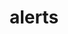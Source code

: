 ---
layout: blog
title: alerts
description: >
  The official Hydejack blog. Version updates, example content and how-to guides on how to blog with Jekyll.
last_modified_at: 2018-08-03
no_link_title: false 
no_excerpt: false 
hide_image: false
---